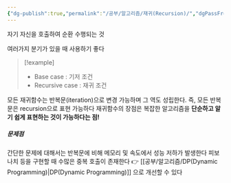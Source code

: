 ```yaml
---
{"dg-publish":true,"permalink":"/공부/알고리즘/재귀(Recursion)/","dgPassFrontmatter":true}
---
```



자기 자신을 호출하여 순환 수행되는 것

여러가지 분기가 있을 때 사용하기 좋다

>[!example]
> - Base case : 기저 조건
>- Recursive case : 재귀 조건

모든 재귀함수는 반복문(iteration)으로 변경 가능하며
그 역도 성립한다. 즉, 모든 반복문은 recursion으로 표현 가능하다
재귀함수의 장점은 복잡한 알고리즘을 **단순하고 알기 쉽게 표현하는 것이 가능하다는 점!**

##### 문제점

간단한 문제에 대해서는 반복문에 비해 메모리 및 속도에서 성능 저하가 발생한다
피보나치 등을 구현할 때 수많은 중복 호출이 존재한다
👉 [[공부/알고리즘/DP(Dynamic Programming)\|DP(Dynamic Programming)]] 으로 개선할 수 있다